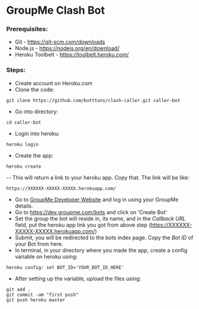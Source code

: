 # GroupMe Clash Bot

### Prerequisites:
 - Git - https://git-scm.com/downloads
 - Node.js - https://nodejs.org/en/download/
 - Heroku Toolbelt - https://toolbelt.heroku.com/

### Steps:
 - Create account on Heroku.com
 - Clone the code:
```
git clone https://github.com/butttons/clash-caller.git caller-bot
```
 - Go into directory:
```
cd caller-bot
```
 - Login into heroku:
```
heroku login
```
 - Create the app:
```
heroku create
```
 -- This will return a link to your heroku app. Copy that. The link will be like:
```
https://XXXXXX-XXXXX-XXXXX.herokuapp.com/
```
 - Go to [GroupMe Developer Website](https://dev.groupme.com/) and log in using your GroupMe details.
 - Go to https://dev.groupme.com/bots and click on 'Create Bot'
 - Set the group the bot will reside in, its name, and in the *Callback URL* field, put the heroku app link you got from above step (https://XXXXXX-XXXXX-XXXXX.herokuapp.com/)
 - Submit, you will be redirected to the bots index page. Copy the *Bot ID* of your Bot from here.
 - In terminal, in your directory where you made the app, create a config variable on heroku using:
```
heroku config: set BOT_ID='YOUR_BOT_ID_HERE'
```
 - After setting up the variable, upload the files using:
```
git add .
git commit -am "first push"
git push heroku master
```
